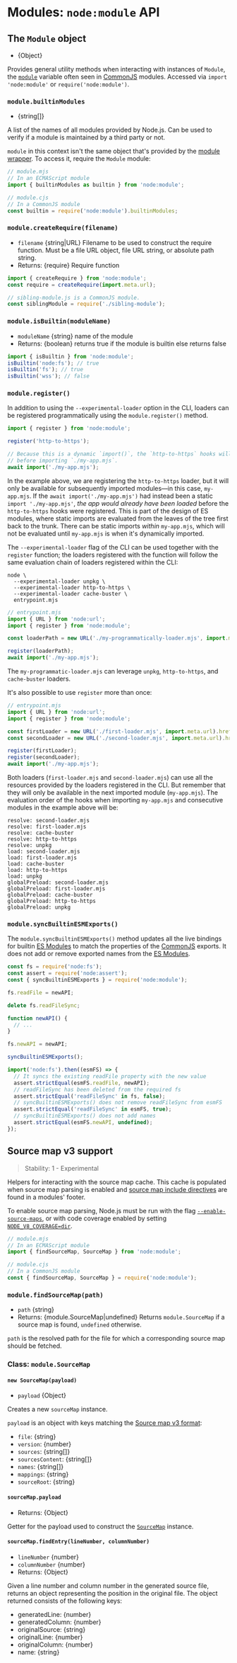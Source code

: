 # Modules: `node:module` API

<!--introduced_in=v12.20.0-->

<!-- YAML
added: v0.3.7
-->

## The `Module` object

* {Object}

Provides general utility methods when interacting with instances of
`Module`, the [`module`][] variable often seen in [CommonJS][] modules. Accessed
via `import 'node:module'` or `require('node:module')`.

### `module.builtinModules`

<!-- YAML
added:
  - v9.3.0
  - v8.10.0
  - v6.13.0
-->

* {string\[]}

A list of the names of all modules provided by Node.js. Can be used to verify
if a module is maintained by a third party or not.

`module` in this context isn't the same object that's provided
by the [module wrapper][]. To access it, require the `Module` module:

```mjs
// module.mjs
// In an ECMAScript module
import { builtinModules as builtin } from 'node:module';
```

```cjs
// module.cjs
// In a CommonJS module
const builtin = require('node:module').builtinModules;
```

### `module.createRequire(filename)`

<!-- YAML
added: v12.2.0
-->

* `filename` {string|URL} Filename to be used to construct the require
  function. Must be a file URL object, file URL string, or absolute path
  string.
* Returns: {require} Require function

```mjs
import { createRequire } from 'node:module';
const require = createRequire(import.meta.url);

// sibling-module.js is a CommonJS module.
const siblingModule = require('./sibling-module');
```

### `module.isBuiltin(moduleName)`

<!-- YAML
added:
  - v18.6.0
  - v16.17.0
-->

* `moduleName` {string} name of the module
* Returns: {boolean} returns true if the module is builtin else returns false

```mjs
import { isBuiltin } from 'node:module';
isBuiltin('node:fs'); // true
isBuiltin('fs'); // true
isBuiltin('wss'); // false
```

### `module.register()`

<!-- YAML
added: REPLACEME
-->

In addition to using the `--experimental-loader` option in the CLI,
loaders can be registered programmatically using the
`module.register()` method.

```mjs
import { register } from 'node:module';

register('http-to-https');

// Because this is a dynamic `import()`, the `http-to-https` hooks will run
// before importing `./my-app.mjs`.
await import('./my-app.mjs');
```

In the example above, we are registering the `http-to-https` loader,
but it will only be available for subsequently imported modules—in
this case, `my-app.mjs`. If the `await import('./my-app.mjs')` had
instead been a static `import './my-app.mjs'`, _the app would already
have been loaded_ before the `http-to-https` hooks were
registered. This is part of the design of ES modules, where static
imports are evaluated from the leaves of the tree first back to the
trunk. There can be static imports _within_ `my-app.mjs`, which
will not be evaluated until `my-app.mjs` is when it's dynamically
imported.

The `--experimental-loader` flag of the CLI can be used together
with the `register` function; the loaders registered with the
function will follow the same evaluation chain of loaders registered
within the CLI:

```console
node \
  --experimental-loader unpkg \
  --experimental-loader http-to-https \
  --experimental-loader cache-buster \
  entrypoint.mjs
```

```mjs
// entrypoint.mjs
import { URL } from 'node:url';
import { register } from 'node:module';

const loaderPath = new URL('./my-programmatically-loader.mjs', import.meta.url).href;

register(loaderPath);
await import('./my-app.mjs');
```

The `my-programmatic-loader.mjs` can leverage `unpkg`,
`http-to-https`, and `cache-buster` loaders.

It's also possible to use `register` more than once:

```mjs
// entrypoint.mjs
import { URL } from 'node:url';
import { register } from 'node:module';

const firstLoader = new URL('./first-loader.mjs', import.meta.url).href;
const secondLoader = new URL('./second-loader.mjs', import.meta.url).href;

register(firstLoader);
register(secondLoader);
await import('./my-app.mjs');
```

Both loaders (`first-loader.mjs` and `second-loader.mjs`) can use
all the resources provided by the loaders registered in the CLI. But
remember that they will only be available in the next imported
module (`my-app.mjs`). The evaluation order of the hooks when
importing `my-app.mjs` and consecutive modules in the example above
will be:

```console
resolve: second-loader.mjs
resolve: first-loader.mjs
resolve: cache-buster
resolve: http-to-https
resolve: unpkg
load: second-loader.mjs
load: first-loader.mjs
load: cache-buster
load: http-to-https
load: unpkg
globalPreload: second-loader.mjs
globalPreload: first-loader.mjs
globalPreload: cache-buster
globalPreload: http-to-https
globalPreload: unpkg
```

### `module.syncBuiltinESMExports()`

<!-- YAML
added: v12.12.0
-->

The `module.syncBuiltinESMExports()` method updates all the live bindings for
builtin [ES Modules][] to match the properties of the [CommonJS][] exports. It
does not add or remove exported names from the [ES Modules][].

```js
const fs = require('node:fs');
const assert = require('node:assert');
const { syncBuiltinESMExports } = require('node:module');

fs.readFile = newAPI;

delete fs.readFileSync;

function newAPI() {
  // ...
}

fs.newAPI = newAPI;

syncBuiltinESMExports();

import('node:fs').then((esmFS) => {
  // It syncs the existing readFile property with the new value
  assert.strictEqual(esmFS.readFile, newAPI);
  // readFileSync has been deleted from the required fs
  assert.strictEqual('readFileSync' in fs, false);
  // syncBuiltinESMExports() does not remove readFileSync from esmFS
  assert.strictEqual('readFileSync' in esmFS, true);
  // syncBuiltinESMExports() does not add names
  assert.strictEqual(esmFS.newAPI, undefined);
});
```

## Source map v3 support

<!-- YAML
added:
 - v13.7.0
 - v12.17.0
-->

> Stability: 1 - Experimental

Helpers for interacting with the source map cache. This cache is
populated when source map parsing is enabled and
[source map include directives][] are found in a modules' footer.

To enable source map parsing, Node.js must be run with the flag
[`--enable-source-maps`][], or with code coverage enabled by setting
[`NODE_V8_COVERAGE=dir`][].

```mjs
// module.mjs
// In an ECMAScript module
import { findSourceMap, SourceMap } from 'node:module';
```

```cjs
// module.cjs
// In a CommonJS module
const { findSourceMap, SourceMap } = require('node:module');
```

<!-- Anchors to make sure old links find a target -->

<a id="module_module_findsourcemap_path_error"></a>

### `module.findSourceMap(path)`

<!-- YAML
added:
 - v13.7.0
 - v12.17.0
-->

* `path` {string}
* Returns: {module.SourceMap|undefined} Returns `module.SourceMap` if a source
  map is found, `undefined` otherwise.

`path` is the resolved path for the file for which a corresponding source map
should be fetched.

### Class: `module.SourceMap`

<!-- YAML
added:
 - v13.7.0
 - v12.17.0
-->

#### `new SourceMap(payload)`

* `payload` {Object}

Creates a new `sourceMap` instance.

`payload` is an object with keys matching the [Source map v3 format][]:

* `file`: {string}
* `version`: {number}
* `sources`: {string\[]}
* `sourcesContent`: {string\[]}
* `names`: {string\[]}
* `mappings`: {string}
* `sourceRoot`: {string}

#### `sourceMap.payload`

* Returns: {Object}

Getter for the payload used to construct the [`SourceMap`][] instance.

#### `sourceMap.findEntry(lineNumber, columnNumber)`

* `lineNumber` {number}
* `columnNumber` {number}
* Returns: {Object}

Given a line number and column number in the generated source file, returns
an object representing the position in the original file. The object returned
consists of the following keys:

* generatedLine: {number}
* generatedColumn: {number}
* originalSource: {string}
* originalLine: {number}
* originalColumn: {number}
* name: {string}

[CommonJS]: modules.md
[ES Modules]: esm.md
[Source map v3 format]: https://sourcemaps.info/spec.html#h.mofvlxcwqzej
[`--enable-source-maps`]: cli.md#--enable-source-maps
[`NODE_V8_COVERAGE=dir`]: cli.md#node_v8_coveragedir
[`SourceMap`]: #class-modulesourcemap
[`module`]: modules.md#the-module-object
[module wrapper]: modules.md#the-module-wrapper
[source map include directives]: https://sourcemaps.info/spec.html#h.lmz475t4mvbx

